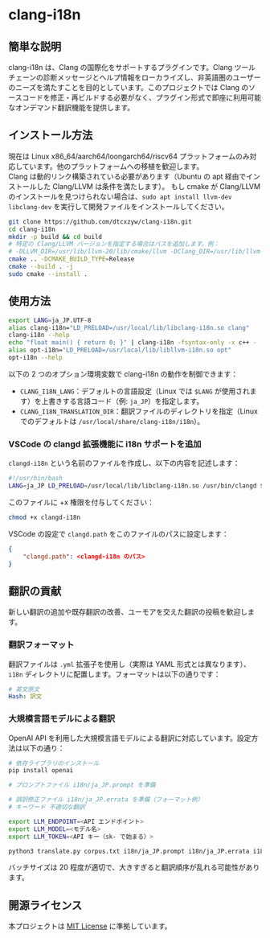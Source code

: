 # clang-i18n

## 簡単な説明

clang-i18n は、Clang の国際化をサポートするプラグインです。Clang ツールチェーンの診断メッセージとヘルプ情報をローカライズし、非英語圏のユーザーのニーズを満たすことを目的としています。このプロジェクトでは Clang のソースコードを修正・再ビルドする必要がなく、プラグイン形式で即座に利用可能なオンデマンド翻訳機能を提供します。

## インストール方法

現在は Linux x86_64/aarch64/loongarch64/riscv64 プラットフォームのみ対応しています。他のプラットフォームへの移植を歓迎します。  
Clang は動的リンク構築されている必要があります（Ubuntu の apt 経由でインストールした Clang/LLVM は条件を満たします）。
もし cmake が Clang/LLVM のインストールを見つけられない場合は、`sudo apt install llvm-dev libclang-dev` を実行して開発ファイルをインストールしてください。

```bash
git clone https://github.com/dtcxzyw/clang-i18n.git
cd clang-i18n
mkdir -p build && cd build
# 特定の Clang/LLVM バージョンを指定する場合はパスを追加します。例：
# -DLLVM_DIR=/usr/lib/llvm-20/lib/cmake/llvm -DClang_DIR=/usr/lib/llvm-20/lib/cmake/clang
cmake .. -DCMAKE_BUILD_TYPE=Release
cmake --build . -j
sudo cmake --install .
```

## 使用方法

```bash
export LANG=ja_JP.UTF-8
alias clang-i18n="LD_PRELOAD=/usr/local/lib/libclang-i18n.so clang"
clang-i18n --help
echo "float main() { return 0; }" | clang-i18n -fsyntax-only -x c++ -
alias opt-i18n="LD_PRELOAD=/usr/local/lib/libllvm-i18n.so opt"
opt-i18n --help
```

以下の 2 つのオプション環境変数で clang-i18n の動作を制御できます：
- `CLANG_I18N_LANG`：デフォルトの言語設定（Linux では `$LANG` が使用されます）を上書きする言語コード（例: `ja_JP`）を指定します。
- `CLANG_I18N_TRANSLATION_DIR`：翻訳ファイルのディレクトリを指定（Linux でのデフォルトは `/usr/local/share/clang-i18n/i18n`）。

### VSCode の clangd 拡張機能に i18n サポートを追加
`clangd-i18n` という名前のファイルを作成し、以下の内容を記述します：

```bash
#!/usr/bin/bash
LANG=ja_JP LD_PRELOAD=/usr/local/lib/libclang-i18n.so /usr/bin/clangd $@
```
このファイルに +x 権限を付与してください：

```bash
chmod +x clangd-i18n
```
VSCode の設定で `clangd.path` をこのファイルのパスに設定します：

```json
{
    "clangd.path": <clangd-i18n のパス>
}
```

## 翻訳の貢献

新しい翻訳の追加や既存翻訳の改善、ユーモアを交えた翻訳の投稿を歓迎します。

### 翻訳フォーマット
翻訳ファイルは `.yml` 拡張子を使用し（実際は YAML 形式とは異なります）、`i18n` ディレクトリに配置します。フォーマットは以下の通りです：

```yaml
# 英文原文
Hash: 訳文
```

### 大規模言語モデルによる翻訳
OpenAI API を利用した大規模言語モデルによる翻訳に対応しています。設定方法は以下の通り：

```bash
# 依存ライブラリのインストール
pip install openai

# プロンプトファイル i18n/ja_JP.prompt を準備

# 誤訳修正ファイル i18n/ja_JP.errata を準備（フォーマット例）
# キーワード 不適切な翻訳

export LLM_ENDPOINT=<API エンドポイント>
export LLM_MODEL=<モデル名>
export LLM_TOKEN=<API キー（sk- で始まる）>

python3 translate.py corpus.txt i18n/ja_JP.prompt i18n/ja_JP.errata i18n/ja_JP.yml <バッチサイズ>
```

バッチサイズは 20 程度が適切で、大きすぎると翻訳順序が乱れる可能性があります。

## 開源ライセンス

本プロジェクトは [MIT License](LICENSE) に準拠しています。
